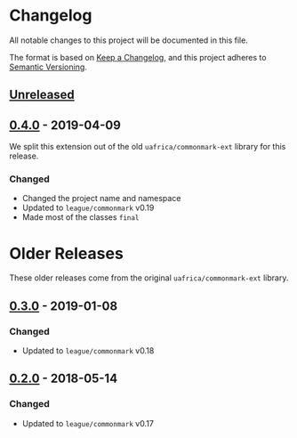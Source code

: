 # Changelog

All notable changes to this project will be documented in this file.

The format is based on [Keep a Changelog](https://keepachangelog.com/en/1.0.0/),
and this project adheres to [Semantic Versioning](https://semver.org/spec/v2.0.0.html).

## [Unreleased][unreleased]

## [0.4.0] - 2019-04-09

We split this extension out of the old `uafrica/commonmark-ext` library for this release.

### Changed

 - Changed the project name and namespace
 - Updated to `league/commonmark` v0.19
 - Made most of the classes `final`

# Older Releases

These older releases come from the original `uafrica/commonmark-ext` library.

## [0.3.0] - 2019-01-08

### Changed

 - Updated to `league/commonmark` v0.18

## [0.2.0] - 2018-05-14

### Changed

 - Updated to `league/commonmark` v0.17

[unreleased]: https://github.com/thephpleague/commonmark-ext-strikethrough/compare/v0.4.0...HEAD
[0.4.0]: https://github.com/thephpleague/commonmark-ext-strikethrough/compare/v0.3.0...v0.4.0
[0.3.0]: https://github.com/thephpleague/commonmark-ext-strikethrough/compare/v0.2.0...v0.3.0
[0.2.0]: https://github.com/thephpleague/commonmark-ext-strikethrough/compare/v0.1.1...v0.2.0
